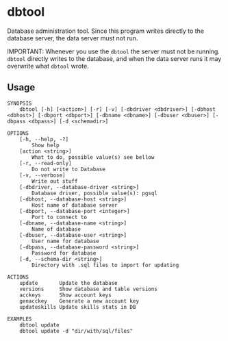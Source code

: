 # dbtool

Database administration tool. Since this program writes directly to the database
server, the data server must not run.

IMPORTANT: Whenever you use the `dbtool` the server must not be running. `dbtool`
directly writes to the database, and when the data server runs it may overwrite
what `dbtool` wrote.

## Usage

~~~plain
SYNOPSIS
    dbtool [-h] [<action>] [-r] [-v] [-dbdriver <dbdriver>] [-dbhost <dbhost>] [-dbport <dbport>] [-dbname <dbname>] [-dbuser <dbuser>] [-dbpass <dbpass>] [-d <schemadir>]

OPTIONS
    [-h, --help, -?]
        Show help
    [action <string>]
        What to do, possible value(s) see bellow
    [-r, --read-only]
        Do not write to Database
    [-v, --verbose]
        Write out stuff
    [-dbdriver, --database-driver <string>]
        Database driver, possible value(s): pgsql
    [-dbhost, --database-host <string>]
        Host name of database server
    [-dbport, --database-port <integer>]
        Port to connect to
    [-dbname, --database-name <string>]
        Name of database
    [-dbuser, --database-user <string>]
        User name for database
    [-dbpass, --database-password <string>]
        Password for database
    [-d, --schema-dir <string>]
        Directory with .sql files to import for updating

ACTIONS
    update       Update the database
    versions     Show database and table versions
    acckeys      Show account keys
    genacckey    Generate a new account key
    updateskills Update skills stats in DB

EXAMPLES
    dbtool update
    dbtool update -d "dir/with/sql/files"
~~~
